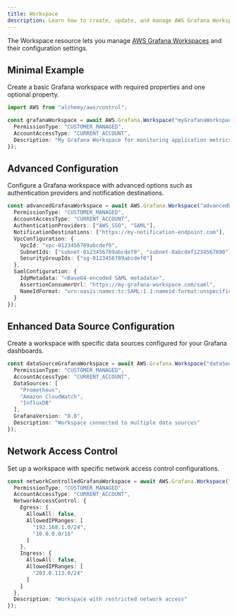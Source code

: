```yaml
---
title: Workspace
description: Learn how to create, update, and manage AWS Grafana Workspaces using Alchemy Cloud Control.
---
```



The Workspace resource lets you manage [AWS Grafana Workspaces](https://docs.aws.amazon.com/grafana/latest/userguide/) and their configuration settings.

## Minimal Example

Create a basic Grafana workspace with required properties and one optional property.

```ts
import AWS from "alchemy/aws/control";

const grafanaWorkspace = await AWS.Grafana.Workspace("myGrafanaWorkspace", {
  PermissionType: "CUSTOMER_MANAGED",
  AccountAccessType: "CURRENT_ACCOUNT",
  Description: "My Grafana Workspace for monitoring application metrics"
});
```

## Advanced Configuration

Configure a Grafana workspace with advanced options such as authentication providers and notification destinations.

```ts
const advancedGrafanaWorkspace = await AWS.Grafana.Workspace("advancedGrafanaWorkspace", {
  PermissionType: "CUSTOMER_MANAGED",
  AccountAccessType: "CURRENT_ACCOUNT",
  AuthenticationProviders: ["AWS_SSO", "SAML"],
  NotificationDestinations: ["https://my-notification-endpoint.com"],
  VpcConfiguration: {
    VpcId: "vpc-0123456789abcdef0",
    SubnetIds: ["subnet-0123456789abcdef0", "subnet-0abcdef1234567890"],
    SecurityGroupIds: ["sg-0123456789abcdef0"]
  },
  SamlConfiguration: {
    IdpMetadata: "<Base64-encoded SAML metadata>",
    AssertionConsumerUrl: "https://my-grafana-workspace.com/saml",
    NameIdFormat: "urn:oasis:names:tc:SAML:1.1:nameid-format:unspecified"
  }
});
```

## Enhanced Data Source Configuration

Create a workspace with specific data sources configured for your Grafana dashboards.

```ts
const dataSourceGrafanaWorkspace = await AWS.Grafana.Workspace("dataSourceGrafanaWorkspace", {
  PermissionType: "CUSTOMER_MANAGED",
  AccountAccessType: "CURRENT_ACCOUNT",
  DataSources: [
    "Prometheus",
    "Amazon CloudWatch",
    "InfluxDB"
  ],
  GrafanaVersion: "8.0",
  Description: "Workspace connected to multiple data sources"
});
```

## Network Access Control

Set up a workspace with specific network access control configurations.

```ts
const networkControlledGrafanaWorkspace = await AWS.Grafana.Workspace("networkControlledGrafanaWorkspace", {
  PermissionType: "CUSTOMER_MANAGED",
  AccountAccessType: "CURRENT_ACCOUNT",
  NetworkAccessControl: {
    Egress: {
      AllowAll: false,
      AllowedIPRanges: [
        "192.168.1.0/24",
        "10.0.0.0/16"
      ]
    },
    Ingress: {
      AllowAll: false,
      AllowedIPRanges: [
        "203.0.113.0/24"
      ]
    }
  },
  Description: "Workspace with restricted network access"
});
```
